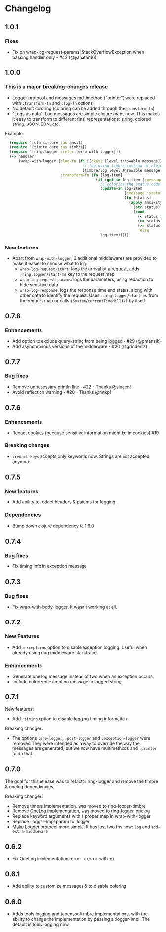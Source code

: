 # Changelog

## 1.0.1

### Fixes

  - Fix on wrap-log-request-params: StackOverflowException when passing handler only - #42 (@yanatan16)

## 1.0.0

### This is a major, breaking-changes release

- Logger protocol and messages multimethod ("printer") were replaced with `:transform-fn` and `:log-fn` options
- No default coloring (coloring can be added through the `transform-fn`)
- "Logs as data": Log messages are simple clojure maps now. This makes it easy to transform to different
  final representations: string, colored string, JSON, EDN, etc.
  
Example:

```clojure
  (require '[clansi.core :as ansi])
  (require '[timbre.core :as timbre])
  (require '[ring.logger :refer [wrap-with-logger]])
  (-> handler
      (wrap-with-logger {:log-fn (fn [{:keys [level throwable message]}]
                                   ;; log using timbre instead of clojure.tools.logging
                                   (timbre/log level throwable message))
                         :transform-fn (fn [log-item]
                                         (if (get-in log-item [:message :status])
                                           ;; colorize the status code
                                           (update-in log-item
                                                      [:message :status]
                                                      (fn [status]
                                                        (apply ansi/style
                                                          (str status)
                                                          (cond
                                                            (< status 300)  [:default]
                                                            (>= status 500) [:bright :red]
                                                            (>= status 400) [:red]
                                                            :else           [:yellow]))))
                                           log-item))}))
```

### New features

- Apart from `wrap-with-logger`, 3 additional middlewares are provided to make it easier to choose what to log:
  * `wrap-log-request-start`: logs the arrival of a request, adds `:ring.logger/start-ms` key to the request map
  * `wrap-log-request-params`: logs the parameters, using redaction to hide sensitive data
  * `wrap-log-response`: logs the response time and status, along with other data to identify the request. Uses
    `:ring.logger/start-ms` from the request map or calls `(System/currentTimeMillis)` by itself.

## 0.7.8

### Enhancements

* Add option to exclude query-string from being logged - #29 (@pmensik)
* Add asynchronous versions of the middleware - #26 (@grinderrz)

## 0.7.7

### Bug fixes

* Remove unnecessary println line - #22 - Thanks @singen!
* Avoid reflection warning - #20 - Thanks @mtkp!

## 0.7.6

### Enhancements

* Redact cookies (because sensitive information might be in cookies) #19

### Breaking changes

* `:redact-keys` accepts only keywords now. Strings are not accepted anymore.

## 0.7.5

### New features

* Add ability to redact headers & params for logging

### Dependencies

* Bump down clojure dependency to 1.6.0

## 0.7.4

### Bug fixes

* Fix timing info in exception message

## 0.7.3

### Bug fixes

* Fix wrap-with-body-logger. It wasn't working at all.

## 0.7.2

### New Features

* Add `:exceptions` option to disable exception logging.
  Useful when already using ring.middleware.stacktrace

### Enhancements

* Generate one log message instead of two when an exception occurs.
* Include colorized exception message in logged string.

## 0.7.1

New features:

* Add `:timing` option to disable logging timing information

Breaking changes:

* The options `:pre-logger`, `:post-logger` and `:exception-logger` were removed
  They were intended as a way to override the way the messages are generated,
  but we now have multimethods and `:printer` to do that.



## 0.7.0

The goal for this release was to refactor ring-logger and remove the timbre & onelog dependencies.

Breaking changes:

* Remove timbre implementation, was moved to ring-logger-timbre
* Remove OneLog implementation, was moved to ring-logger-onelog
* Replace keyword arguments with a proper map in wrap-with-logger
* Replace :logger-impl param to :logger
* Make Logger protocol more simple: It has just two fns now: `log` and `add-extra-middleware`

## 0.6.2

* Fix OneLog implementation: error -> error-with-ex

## 0.6.1

* Add ability to customize messages & to disable coloring

## 0.6.0

* Adds tools.logging and taoensso/timbre implementations, with the ability to change the
implementation by passing a :logger-impl. The default is tools.logging now
